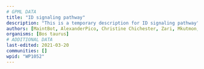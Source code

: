 ```yaml
---
# GPML DATA
title: "ID signaling pathway"
description: "This is a temporary description for ID signaling pathway"
authors: [MaintBot, AlexanderPico, Christine Chichester, Zari, Mkutmon, Egonw]
organisms: [Bos taurus]
# ADDITIONAL DATA
last-edited: 2021-03-20
communities: []
wpid: "WP1052"
---
```

